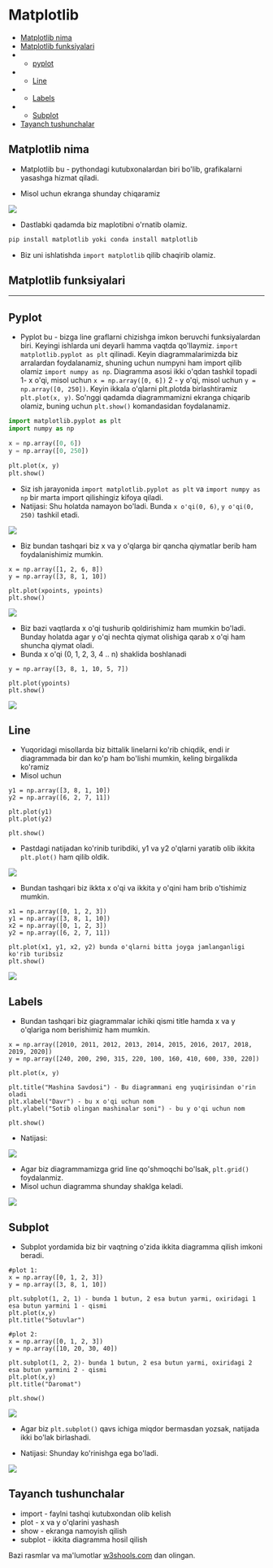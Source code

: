 # Matplotlib 

* [Matplotlib nima](#matplotlib-nima)
* [Matplotlib funksiyalari](#matplotlib-funksiyalari)
* - [pyplot](#pyplot)
* - [Line](#line)
* - [Labels](#labels)
* - [Subplot](#subplot)
* [Tayanch tushunchalar](#tayanch-tushunchalar)



## Matplotlib nima 

* Matplotlib bu - pythondagi kutubxonalardan biri bo'lib, grafikalarni yasashga hizmat qiladi.

* Misol uchun ekranga shunday chiqaramiz

<p>
    <img src="D:\ochiqai\python\projects\matplotib_images\img.png">

</p>

* Dastlabki qadamda biz maplotibni o'rnatib olamiz.
```md
pip install matplotlib yoki conda install matplotlib 
```
* Biz uni ishlatishda `import matplotlib` qilib chaqirib olamiz.

## Matplotlib funksiyalari
___
## Pyplot 
* Pyplot bu - bizga line graflarni chizishga imkon beruvchi funksiyalardan biri. Keyingi ishlarda uni deyarli hamma vaqtda qo'llaymiz.
`import matplotlib.pyplot as plt` qilinadi. Keyin diagrammalarimizda biz arralardan foydalanamiz, shuning uchun numpyni ham import qilib
olamiz `import numpy as np`. Diagramma asosi ikki o'qdan tashkil topadi 1- x o'qi, misol uchun `x = np.array([0, 6])`
2 - y o'qi, misol uchun `y = np.array([0, 250])`. Keyin ikkala o'qlarni plt.plotda birlashtiramiz `plt.plot(x, y)`.
So'nggi qadamda diagrammamizni ekranga chiqarib olamiz, buning uchun `plt.show()` komandasidan foydalanamiz.

```python
import matplotlib.pyplot as plt 
import numpy as np

x = np.array([0, 6])
y = np.array([0, 250])

plt.plot(x, y)
plt.show()
```
* Siz ish jarayonida `import matplotlib.pyplot as plt` va `import numpy as np` bir marta import qilishingiz kifoya qiladi.
* Natijasi: Shu holatda namayon bo'ladi. Bunda `x o'qi(0, 6)`, `y o'qi(0, 250)` tashkil etadi.

<p>
    <img src="D:\ochiqai\python\projects\matplotib_images\img_1.png">
</p>

* Biz bundan tashqari biz x va y o'qlarga bir qancha qiymatlar berib ham foydalanishimiz mumkin.
```console
x = np.array([1, 2, 6, 8])
y = np.array([3, 8, 1, 10])

plt.plot(xpoints, ypoints)
plt.show()
```
<p>
    <img src="D:\ochiqai\python\projects\matplotib_images\img_2.png">
</p>

* Biz bazi vaqtlarda x o'qi tushurib qoldirishimiz ham mumkin bo'ladi. Bunday holatda agar y o'qi nechta qiymat olishiga qarab
x o'qi ham shuncha qiymat oladi.
* Bunda x o'qi (0, 1, 2, 3, 4 .. n) shaklida boshlanadi
```console
y = np.array([3, 8, 1, 10, 5, 7])

plt.plot(ypoints)
plt.show()
```
<p>
    <img src="D:\ochiqai\python\projects\matplotib_images\img_3.png">
</p>

## Line

* Yuqoridagi misollarda biz bittalik linelarni ko'rib chiqdik, endi ir diagrammada bir dan ko'p ham bo'lishi mumkin, keling birgalikda ko'ramiz
* Misol uchun
```console
y1 = np.array([3, 8, 1, 10])
y2 = np.array([6, 2, 7, 11])

plt.plot(y1)
plt.plot(y2)

plt.show()
```
* Pastdagi natijadan ko'rinib turibdiki, y1 va y2 o'qlarni yaratib olib ikkita `plt.plot()` ham qilib oldik.

<p>
    <img src="D:\ochiqai\python\projects\matplotib_images\img_4.png">
</p>

* Bundan tashqari biz ikkta x o'qi va ikkita y o'qini ham brib o'tishimiz mumkin.
```console
x1 = np.array([0, 1, 2, 3])
y1 = np.array([3, 8, 1, 10])
x2 = np.array([0, 1, 2, 3])
y2 = np.array([6, 2, 7, 11])

plt.plot(x1, y1, x2, y2) bunda o'qlarni bitta joyga jamlanganligi ko'rib turibsiz
plt.show()

```
<p>
    <img src="D:\ochiqai\python\projects\matplotib_images\img_5.png">
</p>

## Labels

* Bundan tashqari biz giagrammalar ichiki qismi title hamda x va y o'qlariga nom berishimiz ham mumkin.
```Console
x = np.array([2010, 2011, 2012, 2013, 2014, 2015, 2016, 2017, 2018, 2019, 2020])
y = np.array([240, 200, 290, 315, 220, 100, 160, 410, 600, 330, 220])

plt.plot(x, y)

plt.title("Mashina Savdosi") - Bu diagrammani eng yuqirisindan o'rin oladi
plt.xlabel("Davr") - bu x o'qi uchun nom
plt.ylabel("Sotib olingan mashinalar soni") - bu y o'qi uchun nom

plt.show()
```
* Natijasi:
<p>
    <img src="D:\ochiqai\python\projects\matplotib_images\img_6.png">
</p>

* Agar biz diagrammamizga grid line qo'shmoqchi bo'lsak, `plt.grid()` foydalanmiz.
* Misol uchun diagramma shunday shaklga keladi.

<p>
    <img src="D:\ochiqai\python\projects\matplotib_images\img_7.png">
</p>

## Subplot 
* Subplot yordamida biz bir vaqtning o'zida ikkita diagramma qilish imkoni beradi.
```console
#plot 1:
x = np.array([0, 1, 2, 3])
y = np.array([3, 8, 1, 10])

plt.subplot(1, 2, 1) - bunda 1 butun, 2 esa butun yarmi, oxiridagi 1 esa butun yarmini 1 - qismi 
plt.plot(x,y)
plt.title("Sotuvlar")

#plot 2:
x = np.array([0, 1, 2, 3])
y = np.array([10, 20, 30, 40])

plt.subplot(1, 2, 2)- bunda 1 butun, 2 esa butun yarmi, oxiridagi 2 esa butun yarmini 2 - qismi
plt.plot(x,y)
plt.title("Daromat")

plt.show()
```

<p>
    <img src="D:\ochiqai\python\projects\matplotib_images\img_8.png">
</p>

* Agar biz `plt.subplot()` qavs ichiga miqdor bermasdan yozsak, natijada ikki bo'lak birlashadi.

* Natijasi: Shunday ko'rinishga ega bo'ladi.
<p>
    <img src="D:\ochiqai\python\projects\matplotib_images\img_9.png">
</p>

## Tayanch tushunchalar
<ul>
<li>import - faylni tashqi kutubxondan olib kelish </li>
<li>plot - x va y o'qlarini yashash</li>
<li> show - ekranga namoyish qilish</li>
<li>subplot - ikkita diagramma hosil qilish</li>
</ul>

Bazi rasmlar va ma'lumotlar  [w3shools.com](https://www.w3schools.com/) dan olingan.

